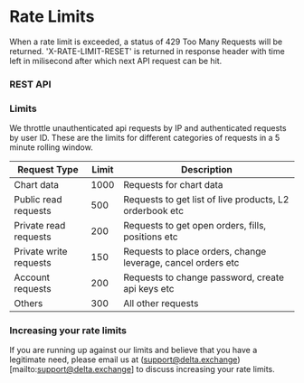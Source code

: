 # Rate Limits

When a rate limit is exceeded, a status of 429 Too Many Requests will be returned.
'X-RATE-LIMIT-RESET' is returned in response header with time left in milisecond
after which next API request can be hit.


### REST API

### Limits

We throttle unauthenticated api requests by IP and authenticated requests by user ID.
These are the limits for different categories of requests in a 5 minute rolling window.

|Request Type|Limit|Description|
|---|---|---|
|Chart data|1000|Requests for chart data|
|Public read requests|500|Requests to get list of live products, L2 orderbook etc|
|Private read requests|200|Requests to get open orders, fills, positions etc|
|Private write requests|150|Requests to place orders, change leverage, cancel orders etc|
|Account requests|200|Requests to change password, create api keys etc|
|Others|300|All other requests|

### Increasing your rate limits

If you are running up against our limits and believe that you have a legitimate need, please email us at (support@delta.exchange)[mailto:support@delta.exchange] to discuss increasing your rate limits.

